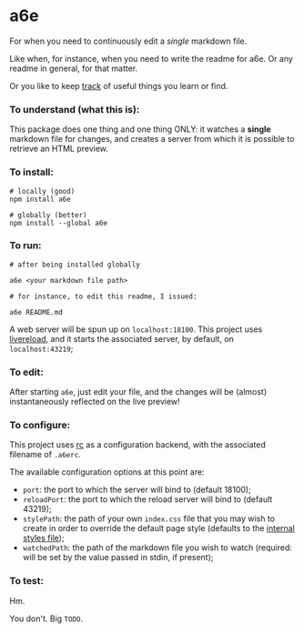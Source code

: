 # a6e 

For when you need to continuously edit a _single_ markdown file.

Like when, for instance, when you need to write the readme for a6e. Or any readme in general, for that matter.

Or you like to keep [track](https://github.com/reischapa/kv-ates) of useful things you learn or find.

### To understand (what this is):

This package does one thing and one thing ONLY: it watches a **single** markdown file for changes, and creates a server from which it is
possible to retrieve an HTML preview.

### To install:

```
# locally (good)
npm install a6e

# globally (better)
npm install --global a6e
```

### To run:

```
# after being installed globally

a6e <your markdown file path>

# for instance, to edit this readme, I issued:

a6e README.md
```

A web server will be spun up on `localhost:18100`. This project uses [livereload](https://www.npmjs.com/package/livereload),
and it starts the associated server, by default, on `localhost:43219`;

### To edit:

After starting `a6e`, just edit your file, and the changes will be (almost) instantaneously reflected on the live preview!

### To configure:

This project uses [rc](https://www.npmjs.com/package/rc) as a configuration backend, with the associated filename of `.a6erc`.

The available configuration options at this point are:

  * `port`: the port to which the server will bind to (default 18100);
  * `reloadPort`: the port to which the reload server will bind to (default 43219);
  * `stylePath`: the path of your own `index.css` file that you may wish to create in order to override the default page style (defaults to the [internal styles file](res/index.css));
  * `watchedPath`: the path of the markdown file you wish to watch (required: will be set by the value passed in stdin, if present);
  
### To test:

Hm.

You don't. Big `TODO`. 


